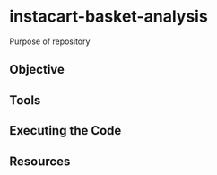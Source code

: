 # instacart-basket-analysis
Purpose of repository

## Objective

## Tools

## Executing the Code

## Resources
